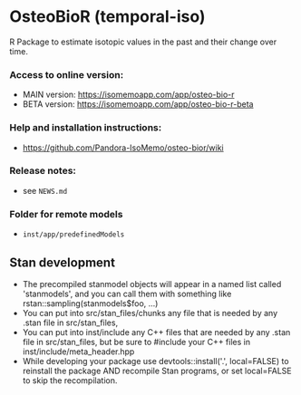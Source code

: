# OsteoBioR (temporal-iso)

R Package to estimate isotopic values in the past and their change over time.

### Access to online version:
- MAIN version: https://isomemoapp.com/app/osteo-bio-r
- BETA version: https://isomemoapp.com/app/osteo-bio-r-beta

### Help and installation instructions:
- https://github.com/Pandora-IsoMemo/osteo-bior/wiki

### Release notes:
- see `NEWS.md`

### Folder for remote models
- `inst/app/predefinedModels`

## Stan development
* The precompiled stanmodel objects will appear in a named list called 'stanmodels', 
and you can call them with something like rstan::sampling(stanmodels$foo, ...)
* You can put into src/stan_files/chunks any file that is needed by any .stan file in src/stan_files, 
* You can put into inst/include any C++ files that are needed by any .stan file in src/stan_files, 
but be sure to #include your C++ files in inst/include/meta_header.hpp
* While developing your package use devtools::install('.', local=FALSE) 
to reinstall the package AND recompile Stan programs, or set local=FALSE to skip the recompilation.
